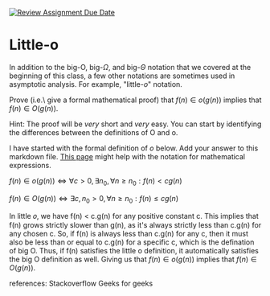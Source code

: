 [![Review Assignment Due Date](https://classroom.github.com/assets/deadline-readme-button-24ddc0f5d75046c5622901739e7c5dd533143b0c8e959d652212380cedb1ea36.svg)](https://classroom.github.com/a/wM4-KOzy)
# Little-o

In addition to the big-O, big-$\Omega$, and big-$\Theta$ notation that
we covered at the beginning of this class, a few other notations are sometimes
used in asymptotic analysis.  For example, "little-$o$" notation.

Prove (i.e.\ give a formal mathematical proof) that $f(n)\in o(g(n))$ implies
that $f(n)\in O(g(n))$.

Hint: The proof will be *very* short and *very* easy. You can start by
identifying the differences between the definitions of O and o.

I have started with the formal definition of $o$ below. Add your answer to this
markdown file. [This
page](https://docs.github.com/en/get-started/writing-on-github/working-with-advanced-formatting/writing-mathematical-expressions)
might help with the notation for mathematical expressions.

$f(n)\in o(g(n)) \iff \forall c>0, \exists n_0, \forall n\ge n_0: f(n) < c g(n)$

$f(n)\in O(g(n)) \iff \exists c,n_0 >0, \forall n\ge n_0: f(n) \le c g(n)$

In little 𝑜, we have f(n) < c.g(n) for any positive constant c. This implies that f(n) grows strictly slower than g(n), as it's always strictly less than c.g(n) for any chosen c. So, if f(n) is always less than c.g(n) for any c, then it must also be less than or equal to c.g(n) for a specific c, which is the defination of big 
O. Thus, if f(n) satisfies the little o definition, it automatically satisfies the big O definition as well. Giving us that $f(n)\in o(g(n))$ implies
that $f(n)\in O(g(n))$.



references:
Stackoverflow
Geeks for geeks